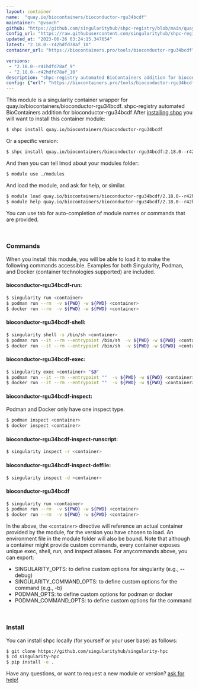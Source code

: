 ```yaml
---
layout: container
name:  "quay.io/biocontainers/bioconductor-rgu34bcdf"
maintainer: "@vsoch"
github: "https://github.com/singularityhub/shpc-registry/blob/main/quay.io/biocontainers/bioconductor-rgu34bcdf/container.yaml"
config_url: "https://raw.githubusercontent.com/singularityhub/shpc-registry/main/quay.io/biocontainers/bioconductor-rgu34bcdf/container.yaml"
updated_at: "2023-06-26 03:24:15.347654"
latest: "2.18.0--r42hdfd78af_10"
container_url: "https://biocontainers.pro/tools/bioconductor-rgu34bcdf"

versions:
 - "2.18.0--r41hdfd78af_9"
 - "2.18.0--r42hdfd78af_10"
description: "shpc-registry automated BioContainers addition for bioconductor-rgu34bcdf"
config: {"url": "https://biocontainers.pro/tools/bioconductor-rgu34bcdf", "maintainer": "@vsoch", "description": "shpc-registry automated BioContainers addition for bioconductor-rgu34bcdf", "latest": {"2.18.0--r42hdfd78af_10": "sha256:27b6c824a0eea5955a097647e8196a96ddc03a99862541a0a968d788a193eae2"}, "tags": {"2.18.0--r41hdfd78af_9": "sha256:53d14a560d7622ef9c9b86c38e76b2a4d52e1db1e77af13e323b00af955091ca", "2.18.0--r42hdfd78af_10": "sha256:27b6c824a0eea5955a097647e8196a96ddc03a99862541a0a968d788a193eae2"}, "docker": "quay.io/biocontainers/bioconductor-rgu34bcdf"}
---
```


This module is a singularity container wrapper for quay.io/biocontainers/bioconductor-rgu34bcdf.
shpc-registry automated BioContainers addition for bioconductor-rgu34bcdf
After [installing shpc](#install) you will want to install this container module:


```bash
$ shpc install quay.io/biocontainers/bioconductor-rgu34bcdf
```

Or a specific version:

```bash
$ shpc install quay.io/biocontainers/bioconductor-rgu34bcdf:2.18.0--r42hdfd78af_10
```

And then you can tell lmod about your modules folder:

```bash
$ module use ./modules
```

And load the module, and ask for help, or similar.

```bash
$ module load quay.io/biocontainers/bioconductor-rgu34bcdf/2.18.0--r42hdfd78af_10
$ module help quay.io/biocontainers/bioconductor-rgu34bcdf/2.18.0--r42hdfd78af_10
```

You can use tab for auto-completion of module names or commands that are provided.

<br>

### Commands

When you install this module, you will be able to load it to make the following commands accessible.
Examples for both Singularity, Podman, and Docker (container technologies supported) are included.

#### bioconductor-rgu34bcdf-run:

```bash
$ singularity run <container>
$ podman run --rm  -v ${PWD} -w ${PWD} <container>
$ docker run --rm  -v ${PWD} -w ${PWD} <container>
```

#### bioconductor-rgu34bcdf-shell:

```bash
$ singularity shell -s /bin/sh <container>
$ podman run --it --rm --entrypoint /bin/sh  -v ${PWD} -w ${PWD} <container>
$ docker run --it --rm --entrypoint /bin/sh  -v ${PWD} -w ${PWD} <container>
```

#### bioconductor-rgu34bcdf-exec:

```bash
$ singularity exec <container> "$@"
$ podman run --it --rm --entrypoint ""  -v ${PWD} -w ${PWD} <container> "$@"
$ docker run --it --rm --entrypoint ""  -v ${PWD} -w ${PWD} <container> "$@"
```

#### bioconductor-rgu34bcdf-inspect:

Podman and Docker only have one inspect type.

```bash
$ podman inspect <container>
$ docker inspect <container>
```

#### bioconductor-rgu34bcdf-inspect-runscript:

```bash
$ singularity inspect -r <container>
```

#### bioconductor-rgu34bcdf-inspect-deffile:

```bash
$ singularity inspect -d <container>
```



#### bioconductor-rgu34bcdf

```bash
$ singularity run <container>
$ podman run --rm  -v ${PWD} -w ${PWD} <container>
$ docker run --rm  -v ${PWD} -w ${PWD} <container>
```


In the above, the `<container>` directive will reference an actual container provided
by the module, for the version you have chosen to load. An environment file in the
module folder will also be bound. Note that although a container
might provide custom commands, every container exposes unique exec, shell, run, and
inspect aliases. For anycommands above, you can export:

 - SINGULARITY_OPTS: to define custom options for singularity (e.g., --debug)
 - SINGULARITY_COMMAND_OPTS: to define custom options for the command (e.g., -b)
 - PODMAN_OPTS: to define custom options for podman or docker
 - PODMAN_COMMAND_OPTS: to define custom options for the command

<br>

### Install

You can install shpc locally (for yourself or your user base) as follows:

```bash
$ git clone https://github.com/singularityhub/singularity-hpc
$ cd singularity-hpc
$ pip install -e .
```

Have any questions, or want to request a new module or version? [ask for help!](https://github.com/singularityhub/singularity-hpc/issues)